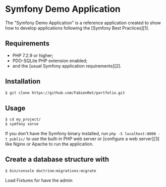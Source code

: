 Symfony Demo Application
========================

The "Symfony Demo Application" is a reference application created to show how
to develop applications following the [Symfony Best Practices][1].

Requirements
------------

  * PHP 7.2.9 or higher;
  * PDO-SQLite PHP extension enabled;
  * and the [usual Symfony application requirements][2].

Installation
------------


```bash
$ git clone https://github.com/FabienRet/portfolio.git
```

Usage
-----

```bash
$ cd my_project/
$ symfony serve
```

If you don't have the Symfony binary installed, run `php -S localhost:8000 -t public/`
to use the built-in PHP web server or [configure a web server][3] like Nginx or
Apache to run the application.

Create a database structure with
------

```bash
$ bin/console doctrine:migrations:migrate
```

Load Fixtures for have the admin
